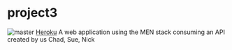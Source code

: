 # project3 
![master](https://travis-ci.org/tiptoptrio/project3.svg?branch=master)
[Heroku](https://evening-gorge-84916.herokuapp.com/)
A web application using the MEN stack consuming an API created by us
Chad,
Sue,
Nick
